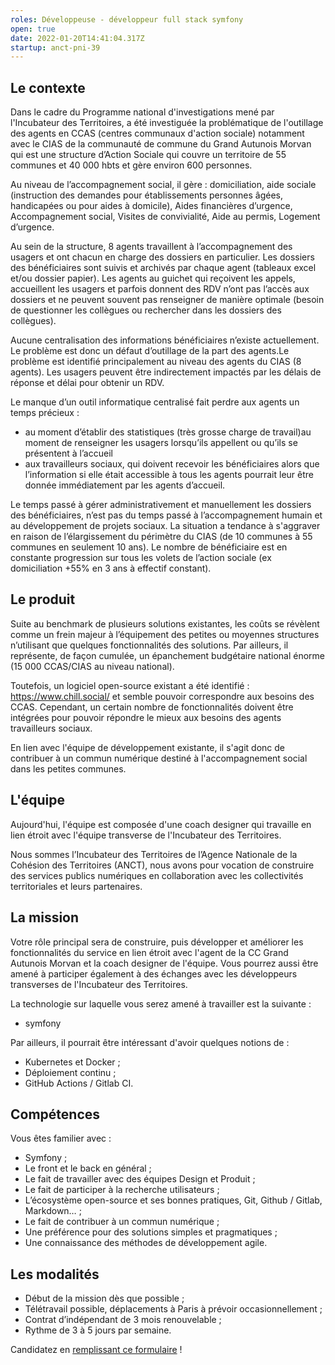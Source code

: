 ```yaml
---
roles: Développeuse - développeur full stack symfony
open: true
date: 2022-01-20T14:41:04.317Z
startup: anct-pni-39
---
```

## Le contexte

Dans le cadre du Programme national d'investigations mené par l'Incubateur des Territoires, a été investiguée la problématique de l'outillage des agents en CCAS (centres communaux d'action sociale) notamment avec le CIAS de la communauté de commune du Grand Autunois Morvan qui est une structure d’Action Sociale qui couvre un territoire de 55 communes et 40 000 hbts et gère environ 600 personnes.

Au niveau de l’accompagnement social, il gère : domiciliation, aide sociale (instruction des demandes pour établissements personnes âgées, handicapées ou pour aides à domicile), Aides financières d’urgence, Accompagnement social, Visites de convivialité, Aide au permis, Logement d’urgence.

Au sein de la structure, 8 agents travaillent à l’accompagnement des usagers et ont chacun en charge des dossiers en particulier. Les dossiers des bénéficiaires sont suivis et archivés par chaque agent (tableaux excel et/ou dossier papier). Les agents au guichet qui reçoivent les appels, accueillent les usagers et parfois donnent des RDV n’ont pas l’accès aux dossiers et ne peuvent souvent pas renseigner de manière optimale (besoin de questionner les collègues ou rechercher dans les dossiers des collègues). 

Aucune centralisation des informations bénéficiaires n’existe actuellement. Le problème est donc un défaut d’outillage de la part des agents.Le problème est identifié principalement au niveau des agents du CIAS (8 agents). Les usagers peuvent être indirectement impactés par les délais de réponse et délai pour obtenir un RDV.

Le manque d’un outil informatique centralisé fait perdre aux agents un temps précieux : 

* au moment d’établir des statistiques (très grosse charge de travail)au moment de renseigner les usagers lorsqu’ils appellent ou qu’ils se présentent à l’accueil 
* aux travailleurs sociaux, qui doivent recevoir les bénéficiaires alors que l’information si elle était accessible à tous les agents pourrait leur être donnée immédiatement par les agents d’accueil.

Le temps passé à gérer administrativement et manuellement les dossiers des bénéficiaires, n’est pas du temps passé à l’accompagnement humain et au développement de projets sociaux. La situation a tendance à s'aggraver en raison de l’élargissement du périmètre du CIAS (de 10 communes à 55 communes en seulement 10 ans). Le nombre de bénéficiaire est en constante progression sur tous les volets de l’action sociale (ex domiciliation +55% en 3 ans à effectif constant).

## Le produit

Suite au benchmark de plusieurs solutions existantes, les coûts se révèlent comme un frein majeur à l’équipement des petites ou moyennes structures n’utilisant que quelques fonctionnalités des solutions. Par ailleurs, il représente, de façon cumulée, un épanchement budgétaire national énorme (15 000 CCAS/CIAS au niveau national).

Toutefois, un logiciel open-source existant a été identifié : https://www.chill.social/ et semble pouvoir correspondre aux besoins des CCAS. Cependant, un certain nombre de fonctionnalités doivent être intégrées pour pouvoir répondre le mieux aux besoins des agents travailleurs sociaux. 

En lien avec l'équipe de développement existante, il s'agit donc de contribuer à un commun numérique destiné à l'accompagnement social dans les petites communes.

## L'équipe
Aujourd'hui, l'équipe est composée d'une coach designer qui travaille en lien étroit avec l'équipe transverse de l'Incubateur des Territoires.

Nous sommes l’Incubateur des Territoires de l’Agence Nationale de la Cohésion des Territoires (ANCT), nous avons pour vocation de construire des services publics numériques en collaboration avec les collectivités territoriales et leurs partenaires.

## La mission

Votre rôle principal sera de construire, puis développer et améliorer les fonctionnalités du service en lien étroit avec l'agent de la CC Grand Autunois Morvan et la coach designer de l'équipe. Vous pourrez aussi être amené à participer également à des échanges avec les développeurs transverses de l'Incubateur des Territoires.

La technologie sur laquelle vous serez amené à travailler est la suivante :

* symfony

Par ailleurs, il pourrait être intéressant d'avoir quelques notions de :

* Kubernetes et Docker ;
* Déploiement continu ;
* GitHub Actions / Gitlab CI.

## Compétences

Vous êtes familier avec :

* Symfony ;
* Le front et le back en général ;
* Le fait de travailler avec des équipes Design et Produit ;
* Le fait de participer à la recherche utilisateurs ;
* L’écosystème open-source et ses bonnes pratiques, Git, Github / Gitlab, Markdown… ;
* Le fait de contribuer à un commun numérique ; 
* Une préférence pour des solutions simples et pragmatiques ;
* Une connaissance des méthodes de développement agile.

## Les modalités
* Début de la mission dès que possible ;
* Télétravail possible, déplacements à Paris à prévoir occasionnellement ;
* Contrat d’indépendant de 3 mois renouvelable ;
* Rythme de 3 à 5 jours par semaine.

Candidatez en [remplissant ce formulaire](https://airtable.com/shr5005Oj0lXyygN2) !